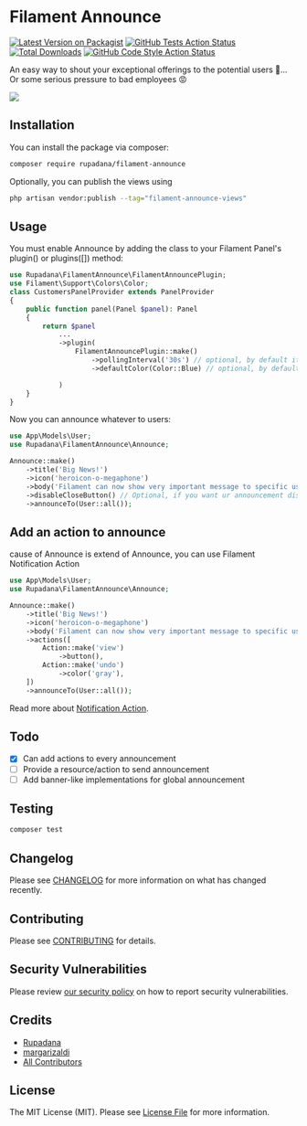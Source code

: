 # Filament Announce

[![Latest Version on Packagist](https://img.shields.io/packagist/v/rupadana/filament-announce.svg?style=flat-square)](https://packagist.org/packages/rupadana/filament-announce)
[![GitHub Tests Action Status](https://img.shields.io/github/actions/workflow/status/rupadana/filament-announce/run-tests.yml?branch=main&label=tests&style=flat-square)](https://github.com/rupadana/filament-announce/actions?query=workflow%3Arun-tests+branch%3Amain)
[![Total Downloads](https://img.shields.io/packagist/dt/rupadana/filament-announce.svg?style=flat-square)](https://packagist.org/packages/rupadana/filament-announce)
[![GitHub Code Style Action Status](https://img.shields.io/github/actions/workflow/status/rupadana/filament-announce/fix-php-code-style-issues.yml?branch=main&label=code%20style&style=flat-square)](https://github.com/rupadana/filament-announce/actions?query=workflow%3A"Fix+PHP+code+style+issues"+branch%3Amain)



An easy way to shout your exceptional offerings to the potential users 🤑... Or some serious pressure to bad employees 😡

![](https://res.cloudinary.com/rupadana/image/upload/v1706100163/Screenshot_2024-01-24_at_20.14.43_focxhf.png)

## Installation

You can install the package via composer:

```bash
composer require rupadana/filament-announce
```

Optionally, you can publish the views using

```bash
php artisan vendor:publish --tag="filament-announce-views"
```

## Usage
You must enable Announce by adding the class to your Filament Panel's plugin() or plugins([]) method:

```php
use Rupadana\FilamentAnnounce\FilamentAnnouncePlugin;
use Filament\Support\Colors\Color;
class CustomersPanelProvider extends PanelProvider
{
    public function panel(Panel $panel): Panel
    {
        return $panel
            ...
            ->plugin(
                FilamentAnnouncePlugin::make()
                    ->pollingInterval('30s') // optional, by default it is set to null
                    ->defaultColor(Color::Blue) // optional, by default it is set to "primary"

            )
    }
}

```

Now you can announce whatever to users:

```php
use App\Models\User;
use Rupadana\FilamentAnnounce\Announce;

Announce::make()
    ->title('Big News!')
    ->icon('heroicon-o-megaphone')
    ->body('Filament can now show very important message to specific users!')
    ->disableCloseButton() // Optional, if you want ur announcement discloseable
    ->announceTo(User::all());
```


## Add an action to announce

cause of Announce is extend of Announce, you can use Filament Notification Action

```php
use App\Models\User;
use Rupadana\FilamentAnnounce\Announce;

Announce::make()
    ->title('Big News!')
    ->icon('heroicon-o-megaphone')
    ->body('Filament can now show very important message to specific users!')
    ->actions([
        Action::make('view')
            ->button(),
        Action::make('undo')
            ->color('gray'),
    ])
    ->announceTo(User::all());
```

Read more about [Notification Action](https://filamentphp.com/docs/3.x/notifications/sending-notifications#adding-actions-to-notifications).


## Todo
- [x] Can add actions to every announcement
- [ ] Provide a resource/action to send announcement
- [ ] Add banner-like implementations for global announcement

## Testing

```bash
composer test
```

## Changelog

Please see [CHANGELOG](CHANGELOG.md) for more information on what has changed recently.

## Contributing

Please see [CONTRIBUTING](.github/CONTRIBUTING.md) for details.

## Security Vulnerabilities

Please review [our security policy](../../security/policy) on how to report security vulnerabilities.

## Credits

- [Rupadana](https://github.com/rupadana)
- [margarizaldi](https://github.com/margarizaldi)
- [All Contributors](../../contributors)

## License

The MIT License (MIT). Please see [License File](LICENSE.md) for more information.
